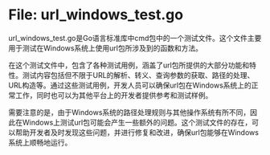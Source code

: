 # File: url_windows_test.go

url_windows_test.go是Go语言标准库中cmd包中的一个测试文件。这个文件主要用于测试在Windows系统上使用url包所涉及到的函数和方法。

在这个测试文件中，包含了各种测试用例，涵盖了url包所提供的大部分功能和特性。测试内容包括但不限于URL的解析、转义、查询参数的获取、路径的处理、URL构造等。通过这些测试用例，开发人员可以确保url包在Windows系统上的正常工作，同时也可以为其他平台上的开发者提供参考和测试样例。

需要注意的是，由于Windows系统的路径处理规则与其他操作系统有所不同，因此在Windows上测试url包可能会产生一些额外的问题。这个测试文件的存在，可以帮助开发者及时发现这些问题，并进行修复和改进，确保url包能够在Windows系统上顺畅地运行。

